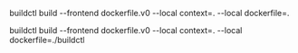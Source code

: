 buildctl build --frontend dockerfile.v0 --local context=. --local dockerfile=.

buildctl build --frontend dockerfile.v0 --local context=. --local dockerfile=./buildctl